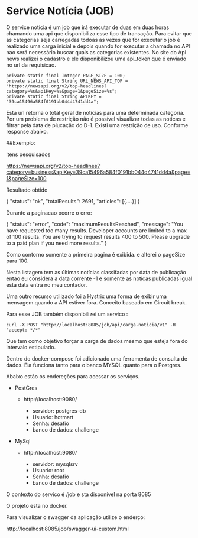 # Service Notícia (JOB)

O service notícia é um job que irá executar de duas em duas horas chamando uma api que disponibiliza esse tipo de transação.
Para evitar que as categorias seja carregadas todoas as vezes que for executar o job é realizado uma carga inicial e depois quando for executar a chamada no API nao será necessário buscar quais as categorias existentes.
No site do Api news realizei o cadastro e ele disponibilizou uma api_token que é enviado no url da requisicao.

	private static final Integer PAGE_SIZE = 100;
	private static final String URL_NEWS_API_TOP = "https://newsapi.org/v2/top-headlines?category=%s&apiKey=%s&page=1&pageSize=%s";
	private static final String APIKEY = "39ca15496a584f0191bb044d4741dd4a";

Esta url retorna o total geral de notícias para uma determinada categoria. Por um problema de restrição não é possível visualizar todas as noticas e filtrar pela data de plucação do D-1.  Existi uma restrição de uso. Conforme response abaixo.

##Exemplo:

itens pesquisados

https://newsapi.org/v2/top-headlines?category=business&apiKey=39ca15496a584f0191bb044d4741dd4a&page=1&pageSize=100

Resultado obtido

{
    "status": "ok",
    "totalResults": 2691,
    "articles": [{....}]
}

Durante a paginacao ocorre o erro:

{
    "status": "error",
    "code": "maximumResultsReached",
    "message": "You have requested too many results. Developer accounts are limited to a max of 100 results. You are trying to request results 400 to 500. Please upgrade to a paid plan if you need more results."
}

Como contorno somente a primeira pagina é exibida. e alterei o pageSize para 100.

Nesta listagem tem as últimas notícias classifadas por data de publicação entao eu considera a data corrente -1 e somente as notícas publicadas igual esta data entra no meu contador.

Uma outro recurso utilizado foi a Hystrix uma forma de exibir uma mensagem quando a API estiver fora. Conceito baseado em Circuit break.

Para esse JOB também disponibilizei um servico :

	curl -X POST "http://localhost:8085/job/api/carga-noticia/v1" -H "accept: */*"

Que tem como objetivo forçar a carga de dados mesmo que esteja fora do intervalo estipulado.

Dentro do docker-compose foi adicionado uma ferramenta de consulta de dados. Ela funciona tanto para o banco MYSQL quanto para o Postgres.

Abaixo estão os endereções para acessar os serviços.

- PostGres

	- http://localhost:9080/

		- servidor: postgres-db
		- Usuario: hotmart
    	- Senha: desafio
    	- banco de dados: challenge

- MySql

	- http://localhost:9080/

		- servidor: mysqlsrv
		- Usuario: root
    	- Senha: desafio
    	- banco de dados: challenge



O contexto do servico é /job e sta disponível na porta 8085

O projeto esta no docker.

Para visualizar o swagger da aplicação utilize o enderço:

http://localhost:8085/job/swagger-ui-custom.html




